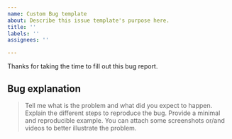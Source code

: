 ```yaml
---
name: Custom Bug template
about: Describe this issue template's purpose here.
title: ''
labels: ''
assignees: ''

---
```


Thanks for taking the time to fill out this bug report.

## Bug explanation
> Tell me what is the problem and what did you expect to happen.
> Explain the different steps to reproduce the bug.
> Provide a minimal and reproducible example.
> You can attach some screenshots or/and videos to better illustrate the problem.
